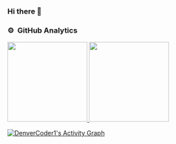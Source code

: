 ### Hi there 👋
### ⚙️ &nbsp;GitHub Analytics

<p align="left">
    <a href="https://github.com/demetrius-mp">
    <img height="180em" src="https://github-readme-stats-eight-theta.vercel.app/api?username=demetrius-mp&show_icons=true&theme=radical&include_all_commits=true&count_private=true"/>
    <img height="180em" src="https://github-readme-stats-eight-theta.vercel.app/api/top-langs/?username=demetrius-mp&layout=compact&custom_title&langs_count=8&theme=radical"/>
    </a>
</p>

<a href="https://github.com/ashutosh00710/github-readme-activity-graph"><img alt="DenverCoder1's Activity Graph" src="https://activity-graph.herokuapp.com/graph?username=demetrius-mp&bg_color=141321&color=F8D866&line=F85D7F&point=FFFFFF&hide_border=true" /></a>

